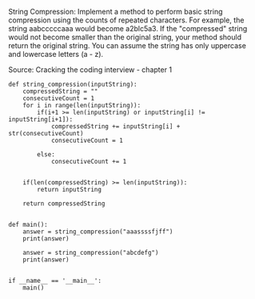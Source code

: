String Compression: Implement a method to perform basic string compression using the counts
of repeated characters. For example, the string aabcccccaaa would become a2blc5a3. If the
"compressed" string would not become smaller than the original string, your method should return
the original string. You can assume the string has only uppercase and lowercase letters (a - z).

Source: Cracking the coding interview - chapter 1

```
def string_compression(inputString):
    compressedString = ""
    consecutiveCount = 1
    for i in range(len(inputString)):
        if(i+1 >= len(inputString) or inputString[i] != inputString[i+1]):
            compressedString += inputString[i] +  str(consecutiveCount)
            consecutiveCount = 1
            
        else:
            consecutiveCount += 1
            
    
    if(len(compressedString) >= len(inputString)):
        return inputString
    
    return compressedString
        

def main():
    answer = string_compression("aaassssfjff")
    print(answer)

    answer = string_compression("abcdefg")
    print(answer)


if __name__ == '__main__':
    main()
```
